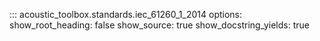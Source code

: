 ::: acoustic_toolbox.standards.iec_61260_1_2014
    options:
        show_root_heading: false
        show_source: true
        show_docstring_yields: true
